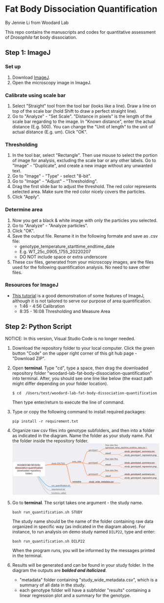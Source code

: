 # Fat Body Dissociation Quantification

By Jennie Li from Woodard Lab 

This repo contains the manuscripts and codes for quantitative assessment of _Drosophila_ fat body dissociation. 

## Step 1: ImageJ 
### Set up 
1. Download [ImageJ](https://imagej.nih.gov/ij/download.html).
2. Open the microscopy image in ImageJ.

### Calibrate using scale bar 
1. Select "Straight" tool from the tool bar (looks like a line). Draw a line on top of the scale bar (hold Shift to draw a perfect straight line). 
2. Go to "Analyze" - "Set Scale". "Distance in pixels" is the length of the scale bar regarding to the image. In "Known distance", enter the actual distance (E.g. 500). You can change the "Unit of length" to the unit of actual distance (E.g. um). Click "OK". 

### Thresholding 
1. In the tool bar, select "Rectangle". Then use mouse to select the portion of image for analysis, excluding the scale bar or any other labels. Go to "Image" - "Duplicate", and create a new image without any unwanted text. 
2. Go to "Image" - "Type“ - select "8-bit". 
3. Go to "Image" - "Adjust" - "Thresholding". 
4. Drag the first slide bar to adjust the threshold. The red color represents selected area. Make sure the red color nicely covers the particles. 
5. Click "Apply". 
	
### Determine area 
1. Now you get a black & white image with only the particles you selected. 
2. Go to "Analyze" - "Analyze particles". 
3. Click "OK". 
4. Save the output file. Rename it in the following formate and save as .csv file: 
	+ genotype_temperature_starttime_endtime_date
	+ E.g. WT_25c_0905_1755_20220207
	+ DO NOT include space or extra underscore
5. These csv files, generated from your microscopy images, are the files used for the following quantification analysis. No need to save other files. 

### Resources for ImageJ
+ [This tutorial](https://www.youtube.com/watch?v=FiFwxoxOmNo&t=826s) is a good demonstration of some features of ImageJ, although it is not tailored to serve our purpose of area quantification. 
  + 1:46 - 4:56 Calibration 
  + 8:35 - 16:08 Thresholding and Measure Area 


## Step 2: Python Script

NOTICE: In this version, Visual Studio Code is no longer needed. 

1. Download the repository folder to your local computer. Click the green button "Code" on the upper right corner of this git hub page - "Download ZIP". 
2. Open **terminal**. Type "cd", type a space, then drag the downloaded repository folder "woodard-lab-fat-body-dissociation-quantification" into terminal. After, you should see one line like below (the exact path might differ depending on your folder location). 
	```
	$ cd  /Users/test/woodard-lab-fat-body-dissociation-quantification
	``` 
	Then type enter/return to execute the line of command. 
3. Type or copy the following command to install required packages: 
	```
	pip install -r requirement.txt
	``` 
4. Organize raw csv files into genotype subfolders, and then into a folder as indicated in the diagram. Name the folder as your study name. Put the folder inside the repository folder. 
   !["organization"](quantification_organization_diagram.png)

5.  Go to **terminal**. The script takes one argument - the study name. 
	```
	bash run_quantification.sh STUDY
	``` 
	The study name should be the name of the folder containing raw data organized in specific way (as indicated in the diagram above). For instance, to run analysis on demo study named `DILP22`, type and enter: 
	```
	bash run_quantification.sh DILP22
	``` 
	When the program runs, you will be informed by the messages printed in the terminal. 
6. Results will be generated and can be found in your study folder. In the diagram the outputs are ***bolded and italicized***. 
    * "metadata" folder containing "study_wide_metadata.csv", which is a summary of all data in the study. 
    * each genotype folder will have a subfolder "results" containing a linear regression plot and a summary for the genotype. 

